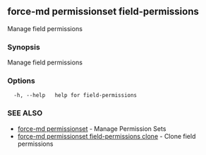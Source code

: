 ## force-md permissionset field-permissions

Manage field permissions

### Synopsis

Manage field permissions

### Options

```
  -h, --help   help for field-permissions
```

### SEE ALSO

* [force-md permissionset](force-md_permissionset.md)	 - Manage Permission Sets
* [force-md permissionset field-permissions clone](force-md_permissionset_field-permissions_clone.md)	 - Clone field permissions

